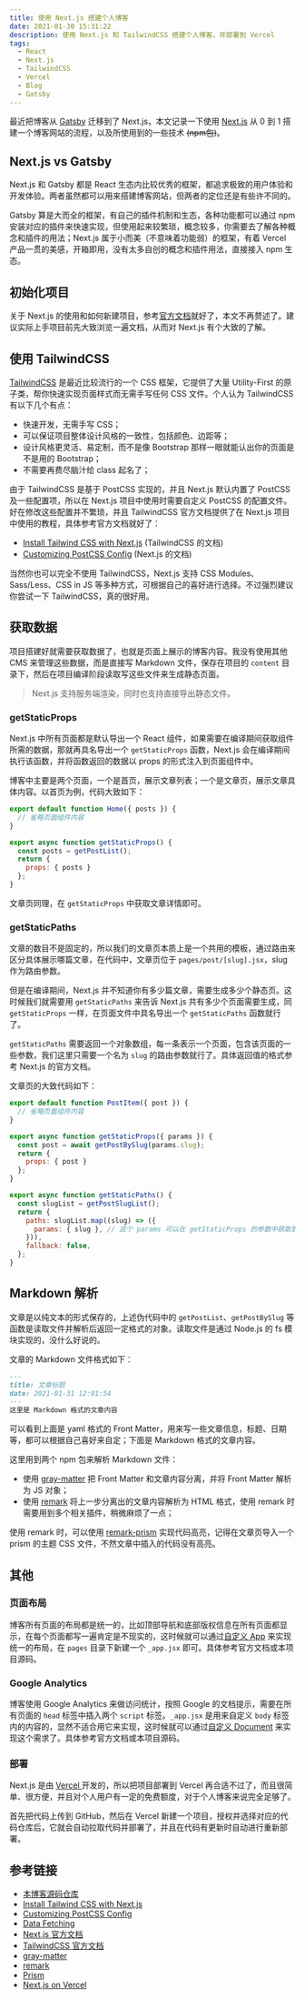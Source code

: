 ```yaml
---
title: 使用 Next.js 搭建个人博客
date: 2021-01-30 15:31:22
description: 使用 Next.js 和 TailwindCSS 搭建个人博客，并部署到 Vercel
tags:
  - React
  - Next.js
  - TailwindCSS
  - Vercel
  - Blog
  - Gatsby
---
```


最近把博客从 [Gatsby](https://www.gatsbyjs.com) 迁移到了 Next.js，本文记录一下使用 [Next.js](https://nextjs.org) 从 0 到 1 搭建一个博客网站的流程，以及所使用到的一些技术 ~~(npm包)~~。

## Next.js vs Gatsby

Next.js 和 Gatsby 都是 React 生态内比较优秀的框架，都追求极致的用户体验和开发体验。两者虽然都可以用来搭建博客网站，但两者的定位还是有些许不同的。

Gatsby 算是大而全的框架，有自己的插件机制和生态，各种功能都可以通过 npm 安装对应的插件来快速实现，但使用起来较繁琐，概念较多，你需要去了解各种概念和插件的用法；Next.js 属于小而美（不意味着功能弱）的框架，有着 Vercel 产品一贯的美感，开箱即用，没有太多自创的概念和插件用法，直接接入 npm 生态。

## 初始化项目

关于 Next.js 的使用和如何新建项目，参考[官方文档](https://nextjs.org/docs)就好了，本文不再赘述了。建议实际上手项目前先大致浏览一遍文档，从而对 Next.js 有个大致的了解。

## 使用 TailwindCSS

[TailwindCSS](https://tailwindcss.com/) 是最近比较流行的一个 CSS 框架，它提供了大量 Utility-First 的原子类，帮你快速实现页面样式而无需手写任何 CSS 文件。个人认为 TailwindCSS 有以下几个有点：

* 快速开发，无需手写 CSS；
* 可以保证项目整体设计风格的一致性，包括颜色、边距等；
* 设计风格更灵活、易定制，而不是像 Bootstrap 那样一眼就能认出你的页面是不是用的 Bootstrap；
* 不需要再费尽脑汁给 class 起名了；

由于 TailwindCSS 是基于 PostCSS 实现的，并且 Next.js 默认内置了 PostCSS 及一些配置项，所以在 Next.js 项目中使用时需要自定义 PostCSS 的配置文件。好在修改这些配置并不繁琐，并且 TailwindCSS 官方文档提供了在 Next.js 项目中使用的教程，具体参考官方文档就好了：

* [Install Tailwind CSS with Next.js](https://tailwindcss.com/docs/guides/nextjs) (TailwindCSS 的文档)
* [Customizing PostCSS Config](https://nextjs.org/docs/advanced-features/customizing-postcss-config) (Next.js 的文档)

当然你也可以完全不使用 TailwindCSS，Next.js 支持 CSS Modules、Sass/Less、CSS in JS 等多种方式，可根据自己的喜好进行选择。不过强烈建议你尝试一下 TailwindCSS，真的很好用。

## 获取数据

项目搭建好就需要获取数据了，也就是页面上展示的博客内容。我没有使用其他 CMS 来管理这些数据，而是直接写 Markdown 文件，保存在项目的 `content` 目录下，然后在项目编译阶段读取写这些文件来生成静态页面。

> Next.js 支持服务端渲染，同时也支持直接导出静态文件。

### getStaticProps

Next.js 中所有页面都是默认导出一个 React 组件，如果需要在编译期间获取组件所需的数据，那就再具名导出一个 `getStaticProps` 函数，Next.js 会在编译期间执行该函数，并将函数返回的数据以 props 的形式注入到页面组件中。

博客中主要是两个页面，一个是首页，展示文章列表；一个是文章页，展示文章具体内容。以首页为例，代码大致如下：

```jsx
export default function Home({ posts }) {
  // 省略页面组件内容
}

export async function getStaticProps() {
  const posts = getPostList();
  return {
    props: { posts }
  };
}
```

文章页同理，在 `getStaticProps` 中获取文章详情即可。

### getStaticPaths

文章的数目不是固定的，所以我们的文章页本质上是一个共用的模板，通过路由来区分具体展示哪篇文章，在代码中，文章页位于 `pages/post/[slug].jsx`，slug 作为路由参数。

但是在编译期间，Next.js 并不知道你有多少篇文章，需要生成多少个静态页。这时候我们就需要用 `getStaticPaths` 来告诉 Next.js 共有多少个页面需要生成，同 `getStaticProps` 一样，在页面文件中具名导出一个 `getStaticPaths` 函数就行了。

`getStaticPaths` 需要返回一个对象数组，每一条表示一个页面，包含该页面的一些参数，我们这里只需要一个名为 `slug` 的路由参数就行了。具体返回值的格式参考 Next.js 的官方文档。

文章页的大致代码如下：

```jsx
export default function PostItem({ post }) {
  // 省略页面组件内容
}

export async function getStaticProps({ params }) {
  const post = await getPostBySlug(params.slug);
  return {
    props: { post }
  };
}

export async function getStaticPaths() {
  const slugList = getPostSlugList();
  return {
    paths: slugList.map((slug) => ({
      params: { slug }, // 这个 params 可以在 getStaticProps 的参数中获取到
    })),
    fallback: false,
  };
}
```

## Markdown 解析

文章是以纯文本的形式保存的，上述伪代码中的 `getPostList`、`getPostBySlug` 等函数是读取文件并解析后返回一定格式的对象。读取文件是通过 Node.js 的 fs 模块实现的，没什么好说的。

文章的 Markdown 文件格式如下：

```markdown
---
title: 文章标题
date: 2021-01-31 12:01:54
---
这里是 Markdown 格式的文章内容
```

可以看到上面是 yaml 格式的 Front Matter，用来写一些文章信息，标题、日期等，都可以根据自己喜好来自定；下面是 Markdown 格式的文章内容。

这里用到两个 npm 包来解析 Markdown 文件：

* 使用 [gray-matter](https://www.npmjs.com/package/gray-matter) 把 Front Matter 和文章内容分离，并将 Front Matter 解析为 JS 对象；
* 使用 [remark](https://www.npmjs.com/package/remark) 将上一步分离出的文章内容解析为 HTML 格式，使用 remark 时需要用到多个相关插件，稍微麻烦了一点；

使用 remark 时，可以使用 [remark-prism](https://www.npmjs.com/package/remark-prism) 实现代码高亮，记得在文章页导入一个 prism 的主题 CSS 文件，不然文章中插入的代码没有高亮。

## 其他

### 页面布局

博客所有页面的布局都是统一的，比如顶部导航和底部版权信息在所有页面都显示，在每个页面都写一遍肯定是不现实的，这时候就可以通过[自定义 App](https://nextjs.org/docs/advanced-features/custom-app) 来实现统一的布局，在 `pages` 目录下新建一个 `_app.jsx` 即可。具体参考官方文档或本项目源码。

### Google Analytics

博客使用 Google Analytics 来做访问统计，按照 Google 的文档提示，需要在所有页面的 `head` 标签中插入两个 `script` 标签。`_app.jsx` 是用来自定义 `body` 标签内的内容的，显然不适合用它来实现，这时候就可以通过[自定义 Document](https://nextjs.org/docs/advanced-features/custom-document) 来实现这个需求了。具体参考官方文档或本项目源码。

### 部署

Next.js 是由 [Vercel ](https://vercel.com/dashboard) 开发的，所以把项目部署到 Vercel 再合适不过了，而且很简单、很方便，并且对个人用户有一定的免费额度，对于个人博客来说完全足够了。

首先把代码上传到 GitHub，然后在 Vercel 新建一个项目，授权并选择对应的代码仓库后，它就会自动拉取代码并部署了，并且在代码有更新时自动进行重新部署。

## 参考链接

* [本博客源码仓库](https://github.com/pengtikui/pengtikui.cn)
* [Install Tailwind CSS with Next.js](https://tailwindcss.com/docs/guides/nextjs)
* [Customizing PostCSS Config](https://nextjs.org/docs/advanced-features/customizing-postcss-config)
* [Data Fetching](https://nextjs.org/docs/basic-features/data-fetching)
* [Next.js 官方文档](https://nextjs.org/docs)
* [TailwindCSS 官方文档](https://tailwindcss.com/docs)
* [gray-matter](https://www.npmjs.com/package/gray-matter)
* [remark](https://remark.js.org)
* [Prism](https://prismjs.com)
* [Next.js on Vercel](https://vercel.com/docs/next.js/overview)

